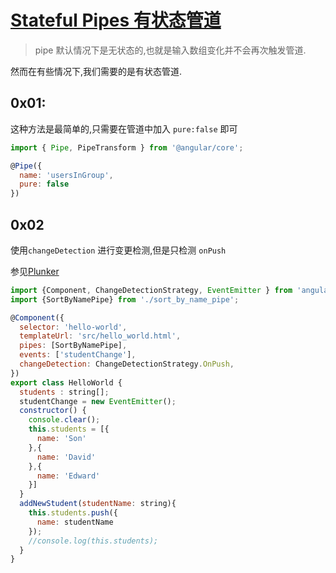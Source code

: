 # [Stateful Pipes 有状态管道](https://stackoverflow.com/questions/34456430/ngfor-doesnt-update-data-with-pipe-in-angular2/34497504)

> pipe 默认情况下是无状态的,也就是输入数组变化并不会再次触发管道.   

然而在有些情况下,我们需要的是有状态管道.   

## 0x01:  
这种方法是最简单的,只需要在管道中加入 `pure:false` 即可
```javascript
import { Pipe, PipeTransform } from '@angular/core';

@Pipe({
  name: 'usersInGroup',
  pure: false
})
```  


## 0x02   

使用`changeDetection` 进行变更检测,但是只检测 `onPush`  

参见[Plunker](http://plnkr.co/edit/Q2PYqpXZg0HcsjAwuGGk?p=preview)   


```javascript
import {Component, ChangeDetectionStrategy, EventEmitter } from 'angular2/core';
import {SortByNamePipe} from './sort_by_name_pipe';

@Component({
  selector: 'hello-world',
  templateUrl: 'src/hello_world.html',
  pipes: [SortByNamePipe],
  events: ['studentChange'],
  changeDetection: ChangeDetectionStrategy.OnPush,
})
export class HelloWorld {
  students : string[];
  studentChange = new EventEmitter();
  constructor() {
    console.clear();
    this.students = [{
      name: 'Son'
    },{
      name: 'David'
    },{
      name: 'Edward'
    }]
  }
  addNewStudent(studentName: string){
    this.students.push({
      name: studentName
    });
    //console.log(this.students);
  }
}
```